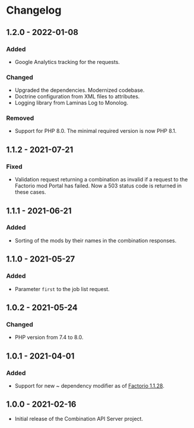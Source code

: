 # Changelog

## 1.2.0 - 2022-01-08

### Added

- Google Analytics tracking for the requests.

### Changed

- Upgraded the dependencies. Modernized codebase.
- Doctrine configuration from XML files to attributes.
- Logging library from Laminas Log to Monolog.

### Removed

- Support for PHP 8.0. The minimal required version is now PHP 8.1.

## 1.1.2 - 2021-07-21

### Fixed

- Validation request returning a combination as invalid if a request to the Factorio mod Portal has failed. Now a 503
  status code is returned in these cases.

## 1.1.1 - 2021-06-21

### Added

- Sorting of the mods by their names in the combination responses.

## 1.1.0 - 2021-05-27

### Added

- Parameter `first` to the job list request.

## 1.0.2 - 2021-05-24

### Changed

- PHP version from 7.4 to 8.0.

## 1.0.1 - 2021-04-01

### Added

- Support for new ~ dependency modifier as of [Factorio 1.1.28](https://forums.factorio.com/viewtopic.php?f=3&t=97273).

## 1.0.0 - 2021-02-16

- Initial release of the Combination API Server project.
